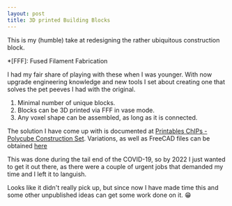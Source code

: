 ```yaml
---
layout: post
title: 3D printed Building Blocks
---
```


This is my (humble) take at redesigning the rather ubiquitous construction block.

*[FFF]: Fused Filament Fabrication

I had my fair share of playing with these when I was younger. With now upgrade engineering knowledge and new tools I set about creating one that solves the pet peeves I had with the original.

1. Minimal number of unique blocks.
2. Blocks can be 3D printed via FFF in vase mode.
3. Any voxel shape can be assembled, as long as it is connected.

The solution I have come up with is documented at [Printables ChIPs - Polycube Construction Set](https://www.printables.com/model/192718-chips-polycube-construction-set). Variations, as well as FreeCAD files can be obtained [here](https://github.com/choonway/ChIPs)

This was done during the tail end of the COVID-19, so by 2022 I just wanted to get it out there, as there were a couple of urgent jobs that demanded my time and I left it to languish.

Looks like it didn't really pick up, but since now I have made time this and some other unpublished ideas can get some work done on it. :grin:
